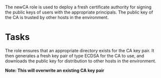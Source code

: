 The newCA role is used to deploy a fresh certificate authority for signing the public keys of users with the appropriate principals. The public key of the CA is trusted by other hosts in the environment.

# Tasks

The role ensures that an appropriate directory exists for the CA key pair. It then generates a fresh key pair of type ECDSA for the CA to use, and downloads the public key for distribution to other hosts in the environment.

**Note: This will overwrite an existing CA key pair**
